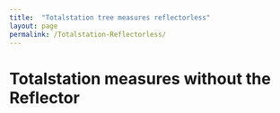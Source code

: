 ```yaml
---
title:  "Totalstation tree measures reflectorless"
layout: page
permalink: /Totalstation-Reflectorless/
--- 
```





# Totalstation measures without the Reflector 

